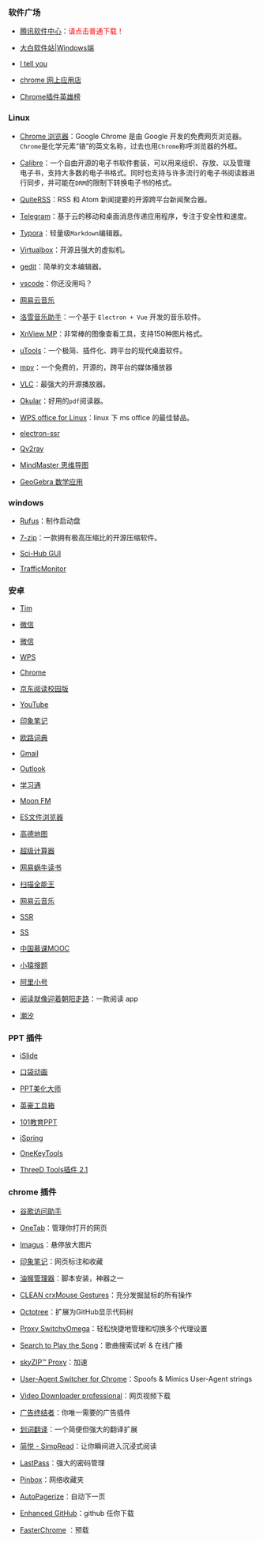 ### 软件广场

- [腾讯软件中心](https://pc.qq.com/category/c0.html)：<font color='red'>请点击普通下载！</font>

- [大白软件站|Windows端](https://win.o--o.win/)

- [I tell you](https://msdn.itellyou.cn/)

- [chrome 网上应用店](https://chrome.google.com/webstore/category/extensions?utm_source=chrome-ntp-icon)

- [Chrome插件英雄榜](https://github.com/zhaoolee/ChromeAppHeroes)

### Linux

- [Chrome 浏览器](https://www.google.com/intl/zh-CN/chrome/)：Google Chrome 是由 Google 开发的免费网页浏览器。`Chrome`是化学元素“铬”的英文名称，过去也用`Chrome`称呼浏览器的外框。

- [Calibre](https://calibre-ebook.com/)：一个自由开源的电子书软件套装，可以用来组织、存放、以及管理电子书，支持大多数的电子书格式。同时也支持与许多流行的电子书阅读器进行同步，并可能在`DRM`的限制下转换电子书的格式。

- [QuiteRSS](https://quiterss.org/)：RSS 和 Atom 新闻提要的开源跨平台新闻聚合器。

- [Telegram](https://telegram.org/)：基于云的移动和桌面消息传递应用程序，专注于安全性和速度。

- [Typora](https://typora.io/)：轻量级`Markdown`编辑器。

- [Virtualbox](https://www.virtualbox.org/)：开源且强大的虚拟机。

- [gedit](https://wiki.gnome.org/Apps/Gedit)：简单的文本编辑器。

- [vscode](https://code.visualstudio.com/)：你还没用吗？

- [网易云音乐](https://music.163.com/#/download)

- [洛雪音乐助手](https://github.com/lyswhut/lx-music-desktop)：一个基于 `Electron + Vue` 开发的音乐软件。

- [XnView MP](http://www.xnview.com/)：非常棒的图像查看工具，支持150种图片格式。

- [uTools](https://u.tools/)：一个极简、插件化、跨平台的现代桌面软件。

- [mpv](https://mpv.io/)：一个免费的，开源的，跨平台的媒体播放器

- [VLC](https://www.videolan.org/vlc/index.zh.html)：最强大的开源播放器。

- [Okular](https://okular.kde.org/)：好用的`pdf`阅读器。

- [WPS office for Linux](https://www.wps.cn/product/wpslinux)：linux 下 ms office 的最佳替品。

- [electron-ssr](https://github.com/qingshuisiyuan/electron-ssr-backup/releases)

- [Qv2ray](https://github.com/Qv2ray/Qv2ray)

- [MindMaster 思维导图](edrawsoft.cn/download/mindmaster/)

- [GeoGebra 数学应用](http://ggb123.cn/)

### windows

- [Rufus](https://rufus.ie/)：制作启动盘

- [7-zip](https://www.7-zip.org/)：一款拥有极高压缩比的开源压缩软件。

- [Sci-Hub GUI](https://github.com/leovan/SciHubEVA)

- [TrafficMonitor](https://github.com/zhongyang219/TrafficMonitor)

### 安卓

- [Tim](https://tim.qq.com/)  

- [微信](https://weixin.qq.com/)

- [微信](https://weixin.qq.com/)

- [WPS](https://www.wps.cn/)

- [Chrome](https://www.google.cn/intl/zh-CN/chrome/)

- [京东阅读校园版](http://gx.jd.com/gx/gx_tourist.action)

- [YouTube](https://play.google.com/store/apps/details?id=com.google.android.youtube&hl=zh_CN)

- [印象笔记](https://www.yinxiang.com/)

- [欧路词典](https://www.eudic.net/v4/en/app/eudic)

- [Gmail](https://play.google.com/store/apps/details?id=com.google.android.gm&hl=en_US)

- [Outlook](https://play.google.com/store/apps/details?id=com.microsoft.office.outlook&hl=en_US)

- [学习通](https://app.chaoxing.com/)

- [Moon FM](https://moon.fm/)

- [ES文件浏览器](https://www.coolapk.com/apk/com.estrongs.android.pop)

- [高德地图](https://wap.pp.cn/app_cxmWLBYq5/)

- [超级计算器](http://www.mz6.net/soft/17617.html)

- [网易蜗牛读书](https://du.163.com/)

- [扫描全能王](https://play.google.com/store/apps/details?id=com.intsig.camscanner&hl=zh)

- [网易云音乐](https://music.163.com/)

- [SSR](https://github.com/shadowsocksrr/shadowsocksr-android/releases)

- [SS](https://play.google.com/store/apps/details?id=com.github.shadowsocks)

- [中国慕课MOOC](https://www.icourse163.org/mobile.htm?from=navibar&mobiletopbar=hidden#/mobile)

- [小猿搜题](http://www.yuansouti.com/)

- [阿里小号](https://wap.pp.cn/app_zm8Ucx5cx5cxe/)

- [阅读就像迎着朝阳走路](https://yearmonth.cn/)：一款阅读 app

- [潮汐](https://tide.fm/)

### PPT 插件

- [iSlide](https://www.islide.cc/)

- [口袋动画](https://www.papocket.com/)

- [PPT美化大师](http://meihua.docer.com/)

- [英豪工具箱](https://addins.cn/yhtools/)

- [101教育PPT](https://ppt.101.com/)

- [iSpring](https://www.ispringsolutions.com/ispring-free)

- [OneKeyTools](http://oktools.xyz/)

- [ThreeD Tools插件 2.1](https://dl.pconline.com.cn/download/2307009-1.html)

### chrome 插件

- [谷歌访问助手](https://iguge.app/)

- [OneTab](https://chrome.google.com/webstore/detail/onetab/chphlpgkkbolifaimnlloiipkdnihall?utm_source=chrome-ntp-icon)：管理你打开的网页

- [Imagus](https://chrome.google.com/webstore/detail/imagus/immpkjjlgappgfkkfieppnmlhakdmaab?utm_source=chrome-ntp-icon)：悬停放大图片

- [印象笔记](https://chrome.google.com/webstore/detail/evernote-web-clipper/pioclpoplcdbaefihamjohnefbikjilc?utm_source=chrome-ntp-icon)：网页标注和收藏

- [油猴管理器](https://chrome.google.com/webstore/detail/tampermonkey/dhdgffkkebhmkfjojejmpbldmpobfkfo?utm_source=chrome-ntp-icon)：脚本安装，神器之一

- [CLEAN crxMouse Gestures](https://chrome.google.com/webstore/detail/clean-crxmouse-gestures/mjidkpedjlfnanainpdfnedkdlacidla?utm_source=chrome-ntp-icon)：充分发掘鼠标的所有操作

- [Octotree](https://chrome.google.com/webstore/detail/octotree/bkhaagjahfmjljalopjnoealnfndnagc?utm_source=chrome-ntp-icon)：扩展为GitHub显示代码树

- [Proxy SwitchyOmega](https://chrome.google.com/webstore/detail/proxy-switchyomega/padekgcemlokbadohgkifijomclgjgif?utm_source=chrome-ntp-icon)：轻松快捷地管理和切换多个代理设置

- [Search to Play the Song](https://chrome.google.com/webstore/detail/search-to-play-the-song/anfmgjkkbagjfdejhbjdiapgkbhpigpm?utm_source=chrome-ntp-icon)：歌曲搜索试听 & 在线广播

- [skyZIP™ Proxy](https://chrome.google.com/webstore/detail/skyzip-proxy/hbgknjagaclofapkgkeapamhmglnbphi?utm_source=chrome-ntp-icon)：加速

- [User-Agent Switcher for Chrome](https://chrome.google.com/webstore/detail/user-agent-switcher-for-c/djflhoibgkdhkhhcedjiklpkjnoahfmg?utm_source=chrome-ntp-icon)：Spoofs & Mimics User-Agent strings

- [Video Downloader professional](https://chrome.google.com/webstore/detail/video-downloader-professi/elicpjhcidhpjomhibiffojpinpmmpil?utm_source=chrome-ntp-icon)：网页视频下载

- [广告终结者](https://chrome.google.com/webstore/detail/%E5%B9%BF%E5%91%8A%E7%BB%88%E7%BB%93%E8%80%85/fpdnjdlbdmifoocedhkighhlbchbiikl?utm_source=chrome-ntp-icon)：你唯一需要的广告插件

- [划词翻译](https://chrome.google.com/webstore/detail/%E5%88%92%E8%AF%8D%E7%BF%BB%E8%AF%91/ikhdkkncnoglghljlkmcimlnlhkeamad?utm_source=chrome-ntp-icon)：一个简便但强大的翻译扩展

- [简悦 - SimpRead](https://chrome.google.com/webstore/detail/simpread-reader-view/ijllcpnolfcooahcekpamkbidhejabll?utm_source=chrome-ntp-icon)：让你瞬间进入沉浸式阅读

- [LastPass](https://chrome.google.com/webstore/detail/lastpass-free-password-ma/hdokiejnpimakedhajhdlcegeplioahd?utm_source=chrome-ntp-icon)：强大的密码管理

- [Pinbox](https://chrome.google.com/webstore/detail/pinbox-%E7%BD%91%E7%BB%9C%E6%94%B6%E8%97%8F%E5%A4%B9/kmijeangnajdcaomdfjohhbmnbhnhjjd?utm_source=chrome-ntp-icon)：网络收藏夹

 - [AutoPagerize](https://chrome.google.com/webstore/detail/autopagerize/igiofjhpmpihnifddepnpngfjhkfenbp)：自动下一页

- [Enhanced GitHub](https://chrome.google.com/webstore/detail/enhanced-github/anlikcnbgdeidpacdbdljnabclhahhmd)：github 任你下载

- [FasterChrome](https://chrome.google.com/webstore/detail/fasterchrome/nmgpnfccjfjhdenioncabecepjcmdnjg) ：预载
